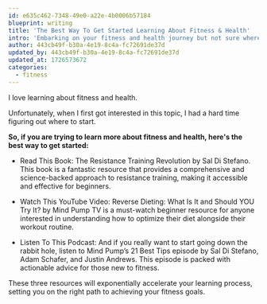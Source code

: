 ```yaml
---
id: e635c462-7348-49e0-a22e-4b0006b57184
blueprint: writing
title: 'The Best Way To Get Started Learning About Fitness & Health'
intro: 'Embarking on your fitness and health journey but not sure where to start? You’re not alone—many of us face the same challenge when trying to navigate...'
author: 443cb49f-b30a-4e19-8c4a-fc72691de37d
updated_by: 443cb49f-b30a-4e19-8c4a-fc72691de37d
updated_at: 1726573672
categories:
  - fitness
---
```

I love learning about fitness and health.

Unfortunately, when I first got interested in this topic, I had a hard time figuring out where to start.

**So, if you are trying to learn more about fitness and health, here's the best way to get started:**
- Read This Book: 
The Resistance Training Revolution by Sal Di Stefano. This book is a fantastic resource that provides a comprehensive and science-backed approach to resistance training, making it accessible and effective for beginners.

- Watch This YouTube Video: 
Reverse Dieting: What Is It and Should YOU Try It? by Mind Pump TV is a must-watch beginner resource for anyone interested in understanding how to optimize their diet alongside their workout routine.

- Listen To This Podcast: 
And if you really want to start going down the rabbit hole, listen to Mind Pump’s 21 Best Tips episode by Sal Di Stefano, Adam Schafer, and Justin Andrews. This episode is packed with actionable advice for those new to fitness.

These three resources will exponentially accelerate your learning process, setting you on the right path to achieving your fitness goals.